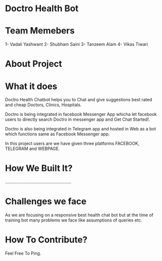 # Doctro Health Bot

# Team Memebers
 1- Vadali Yashwant
 2- Shubham Saini
 3- Tanzeem Alam
 4- Vikas Tiwari

# About Project

# What it does

Doctro Health Chatbot helps you to Chat and give suggestions best rated and cheap Doctors, Clinics, Hospitals.

Doctro is being integrated in facebook Messenger App whicha let facebook users to directly search Doctro in messenger app and Get Chat
Started!.

Doctro is also being integrated in Telegram app and hosted in  Web as a bot which functions same as Facebook Messenger app.

In this project users are we have given three platforms FACEBOOK, TELEGRAM and WEBPAGE.

# How We Built It?

......................................................

# Challenges we face

  As we are focusing on a responsive best health chat bot but at the time of training bot many problems we face like assumptions of queries etc.
  
 # How To Contribute?
  
  Feel Free To Ping.





